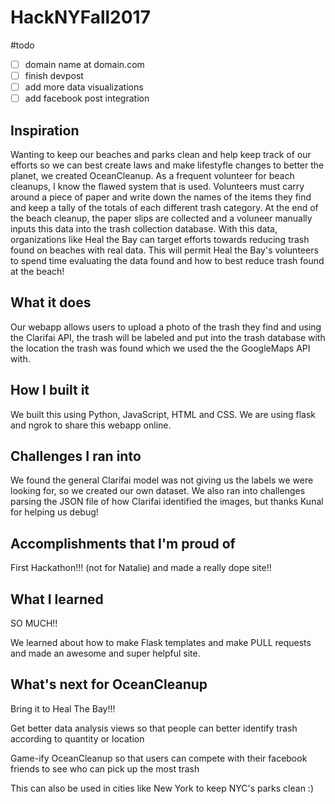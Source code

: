 # HackNYFall2017

#todo

- [ ] domain name at domain.com
- [ ] finish devpost
- [ ] add more data visualizations
- [ ] add facebook post integration

## Inspiration

Wanting to keep our beaches and parks clean and help keep track of our efforts so we can best create laws and make lifestyfle changes to better the planet, we created OceanCleanup. As a frequent volunteer for beach cleanups, I know the flawed system that is used. Volunteers must carry around a piece of paper and write down the names of the items they find and keep a tally of the totals of each different trash category. At the end of the beach cleanup, the paper slips are collected and a voluneer manually inputs this data into the trash collection database. With this data, organizations like Heal the Bay can target efforts towards reducing trash found on beaches with real data. This will permit Heal the Bay's volunteers to spend time evaluating the data found and how to best reduce trash found at the beach!

## What it does

Our webapp allows users to upload a photo of the trash they find and using the Clarifai API, the trash will be labeled and put into the trash database with the location the trash was found which we used the the GoogleMaps API with.

## How I built it

We built this using Python, JavaScript, HTML and CSS. We are using flask and ngrok to share this webapp online.

## Challenges I ran into

We found the general Clarifai model was not giving us the labels we were looking for, so we created our own dataset. We also ran into challenges parsing the JSON file of how Clarifai identified the images, but thanks Kunal for helping us debug!

## Accomplishments that I'm proud of

First Hackathon!!! (not for Natalie) and made a really dope site!!

## What I learned

SO MUCH!!

We learned about how to make Flask templates and make PULL requests and made an awesome and super helpful site.

## What's next for OceanCleanup

Bring it to Heal The Bay!!!

Get better data analysis views so that people can better identify trash according to quantity or location

Game-ify OceanCleanup so that users can compete with their facebook friends to see who can pick up the most trash

This can also be used in cities like New York to keep NYC's parks clean :)

